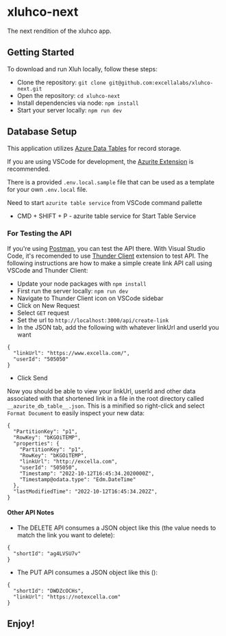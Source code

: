 # xluhco-next
The next rendition of the xluhco app.

## Getting Started

To download and run Xluh locally, follow these steps:
- Clone the repository:
`git clone git@github.com:excellalabs/xluhco-next.git`
- Open the repository:
`cd xluhco-next`
- Install dependencies via node:
`npm install`
- Start your server locally:
`npm run dev`

## Database Setup

This application utilizes [Azure Data Tables](https://azure.microsoft.com/services/table_storage) for record storage. 

If you are using VSCode for development, the [Azurite Extension](https://marketplace.visualstudio.com/items?itemName=Azurite.azurite) is recommended. 

There is a provided `.env.local.sample` file that can be used as a template for your own `.env.local` file.

Need to start `azurite table service` from VSCode command pallette

- CMD + SHIFT + P - azurite table service for Start Table Service

### For Testing the API

If you're using [Postman](https://www.postman.com/), you can test the API there. With Visual Studio Code, it's recomended to use [Thunder Client](https://marketplace.visualstudio.com/items?itemName=rangav.vscode-thunder-client) extension to test API. The following instructions are how to make a simple create link API call using VSCode and Thunder Client:

- Update your node packages with `npm install`
- First run the server locally: `npm run dev`
- Navigate to Thunder Client icon on VSCode sidebar
- Click on New Request
- Select `GET` request
- Set the url to `http://localhost:3000/api/create-link`
- In the JSON tab, add the following with whatever linkUrl and userId you want
```
{
  "linkUrl": "https://www.excella.com/",
  "userId": "505050"
}
```
- Click Send

Now you should be able to view your linkUrl, userId and other data associated with that shortened link in a file in the root directory called `__azurite_db_table__.json`. This is a minified so right-click and select `Format Document` to easily inspect your new data:

```
{
  "PartitionKey": "p1",
  "RowKey": "bKGOiTEMP",
  "properties": {
    "PartitionKey": "p1",
    "RowKey": "bKGOiTEMP",
    "linkUrl": "http://excella.com",
    "userId": "505050",
    "Timestamp": "2022-10-12T16:45:34.2020000Z",
    "Timestamp@odata.type": "Edm.DateTime"
  },
  "lastModifiedTime": "2022-10-12T16:45:34.202Z",
}
```

#### Other API Notes

- The DELETE API consumes a JSON object like this (the value needs to match the link you want to delete):
```
{
  "shortId": "ag4LVSU7v"
}
```

- The PUT API consumes a JSON object like this ():
```
{
  "shortId": "DWDZcOCHs",
  "linkUrl": "https://notexcella.com"
}
```

## Enjoy!